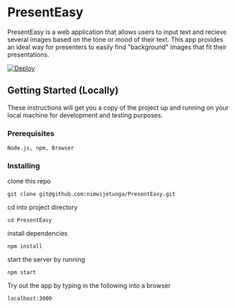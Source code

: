 # PresentEasy

PresentEasy is a web application that allows users to input text and recieve several images based on the tone or mood of their text. This app provides an ideal way for presenters to easily find "background" images that fit their presentations.

[![Deploy](https://www.herokucdn.com/deploy/button.svg)](https://dashboard.heroku.com/new?template=https://github.com/nimwijetunga/PresentEasy)

## Getting Started (Locally)

These instructions will get you a copy of the project up and running on your local machine for development and testing purposes.

### Prerequisites

```
Node.js, npm, Browser 
```

### Installing

clone this repo

```
git clone git@github.com:nimwijetunga/PresentEasy.git
```

cd into project directory

```
cd PresentEasy
```

install dependencies

```
npm install
```

start the server by running

```
npm start
```

Try out the app by typing in the following into a browser

```
localhost:3000
```
